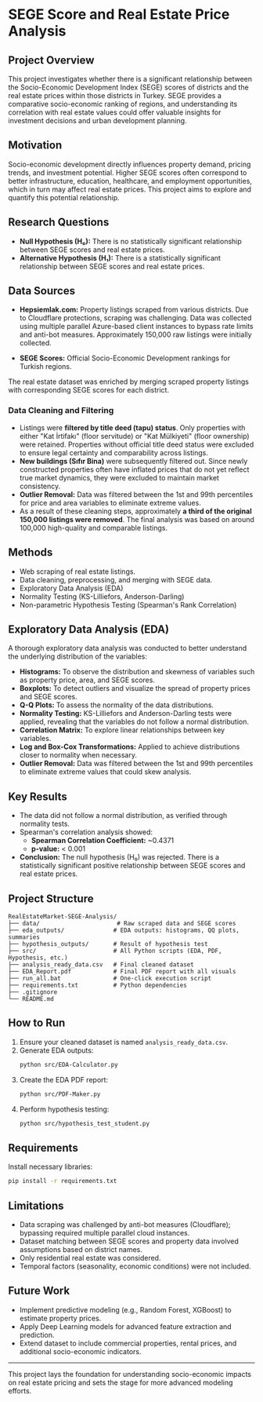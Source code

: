 # SEGE Score and Real Estate Price Analysis

## Project Overview

This project investigates whether there is a significant relationship between the Socio-Economic Development Index (SEGE) scores of districts and the real estate prices within those districts in Turkey. SEGE provides a comparative socio-economic ranking of regions, and understanding its correlation with real estate values could offer valuable insights for investment decisions and urban development planning.

## Motivation

Socio-economic development directly influences property demand, pricing trends, and investment potential. Higher SEGE scores often correspond to better infrastructure, education, healthcare, and employment opportunities, which in turn may affect real estate prices. This project aims to explore and quantify this potential relationship.

## Research Questions

- **Null Hypothesis (H₀):** There is no statistically significant relationship between SEGE scores and real estate prices.
- **Alternative Hypothesis (H₁):** There is a statistically significant relationship between SEGE scores and real estate prices.

## Data Sources

- **Hepsiemlak.com:** Property listings scraped from various districts. Due to Cloudflare protections, scraping was challenging. Data was collected using multiple parallel Azure-based client instances to bypass rate limits and anti-bot measures. Approximately 150,000 raw listings were initially collected.

- **SEGE Scores:** Official Socio-Economic Development rankings for Turkish regions.

The real estate dataset was enriched by merging scraped property listings with corresponding SEGE scores for each district.

### Data Cleaning and Filtering

- Listings were **filtered by title deed (tapu) status**. Only properties with either "Kat İrtifakı" (floor servitude) or "Kat Mülkiyeti" (floor ownership) were retained. Properties without official title deed status were excluded to ensure legal certainty and comparability across listings.
- **New buildings (Sıfır Bina)** were subsequently filtered out. Since newly constructed properties often have inflated prices that do not yet reflect true market dynamics, they were excluded to maintain market consistency.
- **Outlier Removal:** Data was filtered between the 1st and 99th percentiles for price and area variables to eliminate extreme values.
- As a result of these cleaning steps, approximately **a third of the original 150,000 listings were removed**. The final analysis was based on around 100,000 high-quality and comparable listings.

## Methods

- Web scraping of real estate listings.
- Data cleaning, preprocessing, and merging with SEGE data.
- Exploratory Data Analysis (EDA)
- Normality Testing (KS-Lilliefors, Anderson-Darling)
- Non-parametric Hypothesis Testing (Spearman's Rank Correlation)

## Exploratory Data Analysis (EDA)

A thorough exploratory data analysis was conducted to better understand the underlying distribution of the variables:

- **Histograms:** To observe the distribution and skewness of variables such as property price, area, and SEGE scores.
- **Boxplots:** To detect outliers and visualize the spread of property prices and SEGE scores.
- **Q-Q Plots:** To assess the normality of the data distributions.
- **Normality Testing:** KS-Lilliefors and Anderson-Darling tests were applied, revealing that the variables do not follow a normal distribution.
- **Correlation Matrix:** To explore linear relationships between key variables.
- **Log and Box-Cox Transformations:** Applied to achieve distributions closer to normality when necessary.
- **Outlier Removal:** Data was filtered between the 1st and 99th percentiles to eliminate extreme values that could skew analysis.

## Key Results

- The data did not follow a normal distribution, as verified through normality tests.
- Spearman's correlation analysis showed:
  - **Spearman Correlation Coefficient:** ~0.4371
  - **p-value:** < 0.001
- **Conclusion:** The null hypothesis (H₀) was rejected. There is a statistically significant positive relationship between SEGE scores and real estate prices.

## Project Structure

```
RealEstateMarket-SEGE-Analysis/
├── data/                      # Raw scraped data and SEGE scores
├── eda_outputs/              # EDA outputs: histograms, QQ plots, summaries
├── hypothesis_outputs/       # Result of hypothesis test
├── src/                      # All Python scripts (EDA, PDF, Hypothesis, etc.)
├── analysis_ready_data.csv   # Final cleaned dataset
├── EDA_Report.pdf            # Final PDF report with all visuals
├── run_all.bat               # One-click execution script
├── requirements.txt          # Python dependencies
├── .gitignore
└── README.md
```

## How to Run

1. Ensure your cleaned dataset is named `analysis_ready_data.csv`.
2. Generate EDA outputs:
    ```bash
    python src/EDA-Calculator.py
    ```
3. Create the EDA PDF report:
    ```bash
    python src/PDF-Maker.py
    ```
4. Perform hypothesis testing:
    ```bash
    python src/hypothesis_test_student.py
    ```

## Requirements

Install necessary libraries:
```bash
pip install -r requirements.txt
```

## Limitations

- Data scraping was challenged by anti-bot measures (Cloudflare); bypassing required multiple parallel cloud instances.
- Dataset matching between SEGE scores and property data involved assumptions based on district names.
- Only residential real estate was considered.
- Temporal factors (seasonality, economic conditions) were not included.

## Future Work

- Implement predictive modeling (e.g., Random Forest, XGBoost) to estimate property prices.
- Apply Deep Learning models for advanced feature extraction and prediction.
- Extend dataset to include commercial properties, rental prices, and additional socio-economic indicators.

---

This project lays the foundation for understanding socio-economic impacts on real estate pricing and sets the stage for more advanced modeling efforts.

